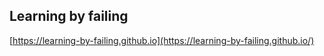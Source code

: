 Learning by failing
---
[https://learning-by-failing.github.io](https://learning-by-failing.github.io/)
